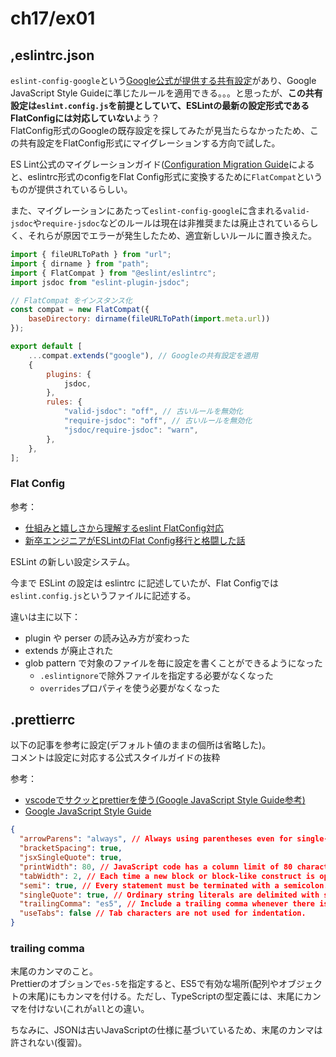 # ch17/ex01

## ,eslintrc.json

`eslint-config-google`という[Google公式が提供する共有設定](https://qiita.com/mysticatea/items/dc35ced6bd5e782f50cd#eslint-config-google)があり、Google JavaScript Style Guideに準じたルールを適用できる。。。と思ったが、**この共有設定は`eslint.config.js`を前提としていて、ESLintの最新の設定形式であるFlatConfigには対応していない**よう？  
FlatConfig形式のGoogleの既存設定を探してみたが見当たらなかったため、この共有設定をFlatConfig形式にマイグレーションする方向で試した。

ES Lint公式のマイグレーションガイド([Configuration Migration Guide](https://eslint.org/docs/latest/use/configure/migration-guide#using-eslintrc-configs-in-flat-config )によると、eslintrc形式のconfigをFlat Config形式に変換するために`FlatCompat`というものが提供されているらしい。

また、マイグレーションにあたって`eslint-config-google`に含まれる`valid-jsdoc`や`require-jsdoc`などのルールは現在は非推奨または廃止されているらしく、それらが原因でエラーが発生したため、適宜新しいルールに置き換えた。

```javascript
import { fileURLToPath } from "url";
import { dirname } from "path";
import { FlatCompat } from "@eslint/eslintrc";
import jsdoc from "eslint-plugin-jsdoc";

// FlatCompat をインスタンス化
const compat = new FlatCompat({
    baseDirectory: dirname(fileURLToPath(import.meta.url))
});

export default [
    ...compat.extends("google"), // Googleの共有設定を適用
    {
        plugins: {
            jsdoc,
        },
        rules: {
            "valid-jsdoc": "off", // 古いルールを無効化
            "require-jsdoc": "off", // 古いルールを無効化
            "jsdoc/require-jsdoc": "warn",
        },
    },
];
```

### Flat Config

参考：

- [仕組みと嬉しさから理解するeslint FlatConfig対応](https://zenn.dev/cybozu_frontend/articles/about-eslint-flat-config)
- [新卒エンジニアがESLintのFlat Config移行と格闘した話](https://blog.nnn.dev/entry/2023/10/19/110000)

ESLint の新しい設定システム。

今まで ESLint の設定は eslintrc に記述していたが、Flat Configでは `eslint.config.js`というファイルに記述する。

違いは主に以下：

- plugin や perser の読み込み方が変わった
- extends が廃止された
- glob pattern で対象のファイルを毎に設定を書くことができるようになった
  - `.eslintignore`で除外ファイルを指定する必要がなくなった
  - `overrides`プロパティを使う必要がなくなった

## .prettierrc

以下の記事を参考に設定(デフォルト値のままの個所は省略した)。  
コメントは設定に対応する公式スタイルガイドの抜粋

参考：

- [vscodeでサクッとprettierを使う(Google JavaScript Style Guide参考)](https://qiita.com/wwwy/items/510f54837432d6c9b4fe)
- [Google JavaScript Style Guide](https://google.github.io/styleguide/jsguide.html)

```json
{
  "arrowParens": "always", // Always using parentheses even for single-parameter arrow functions can avoid situations where adding parameters, but forgetting to add parentheses, may result in parseable code which no longer works as intended.
  "bracketSpacing": true,
  "jsxSingleQuote": true, 
  "printWidth": 80, // JavaScript code has a column limit of 80 characters.
  "tabWidth": 2, // Each time a new block or block-like construct is opened, the indent increases by two spaces.
  "semi": true, // Every statement must be terminated with a semicolon.
  "singleQuote": true, // Ordinary string literals are delimited with single quotes 
  "trailingComma": "es5", // Include a trailing comma whenever there is a line break between the final element and the closing bracket.
  "useTabs": false // Tab characters are not used for indentation.
}
```

### trailing comma

末尾のカンマのこと。  
Prettierのオブションで`es-5`を指定すると、ES5で有効な場所(配列やオブジェクトの末尾)にもカンマを付ける。ただし、TypeScriptの型定義には、末尾にカンマを付けない(これが`all`との違い。

ちなみに、JSONは古いJavaScriptの仕様に基づいているため、末尾のカンマは許されない(復習)。

